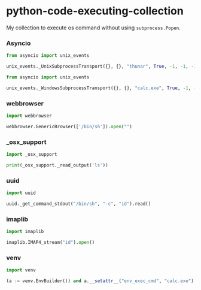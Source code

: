 # python-code-executing-collection
My collection to execute os command without using `subprocess.Popen`.

### Asyncio
```py
from asyncio import unix_events

unix_events._UnixSubprocessTransport({}, {}, "thunar", True, -1, -1, -1, 1337)
```
```py
from asyncio import unix_events

unix_events._WindowsSubprocessTransport({}, {}, "calc.exe", True, -1, -1, -1, 1337)
```
### webbrowser
```py
import webbrowser

webbrowser.GenericBrowser(['/bin/sh']).open("")
```
### _osx_support
```py
import _osx_support

print(_osx_support._read_output('ls'))
```
### uuid
```py
import uuid

uuid._get_command_stdout("/bin/sh", "-c", "id").read()
```
### imaplib
```py
import imaplib

imaplib.IMAP4_stream("id").open()
```
### venv
```py
import venv

(a := venv.EnvBuilder()) and a.__setattr__("env_exec_cmd", "calc.exe") or a.__setattr__("env_dir", "/mnt/c/Windows/system32") or venv.EnvBuilder()._call_new_python(a)
```
